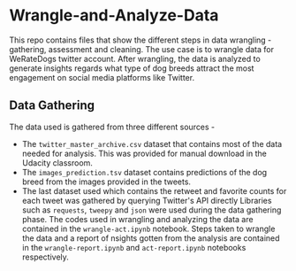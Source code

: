 # Wrangle-and-Analyze-Data
This repo contains files that show the different steps in data wrangling - gathering, assessment and cleaning. The use case is to wrangle data for WeRateDogs twitter account.
After wrangling, the data is analyzed to generate insights regards what type of dog breeds attract the most engagement on social media platforms like Twitter.

## Data Gathering
The data used is gathered from three different sources - 
* The `twitter_master_archive.csv` dataset that contains most of the data needed for analysis. This was provided for manual download in the Udacity classroom.
* The `images_prediction.tsv` dataset contains predictions of the dog breed from the images provided in the tweets.
* The last dataset used which contains the retweet and favorite counts for each tweet was gathered by querying Twitter's API directly
Libraries such as `requests`, `tweepy` and `json` were used during the data gathering phase. 
The codes used in wrangling and analyzing the data are contained in the `wrangle-act.ipynb` notebook. Steps taken to wrangle the data and a report of nsights gotten from
the analysis are contained in the `wrangle-report.ipynb` and `act-report.ipynb` notebooks respectively.
